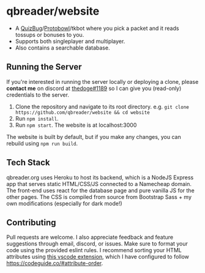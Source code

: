 # qbreader/website

- A [QuizBug](https://quizbug2.karangurazada.com/)/[Protobowl](https://protobowl.com/)/tkbot where you pick a packet and it reads tossups or bonuses to you.
- Supports both singleplayer and multiplayer.
- Also contains a searchable database.

## Running the Server

If you're interested in running the server locally or deploying a clone, please **contact me** on discord at [thedoge#1189](https://discord.com/users/298250592135020545) so I can give you (read-only) credentials to the server.

1. Clone the repository and navigate to its root directory.
   e.g. `git clone https://github.com/qbreader/website && cd website`
2. Run `npm install`.
3. Run `npm start`.
   The website is at localhost:3000

The website is built by default, but if you make any changes, you can rebuild using `npm run build`.

## Tech Stack

qbreader.org uses Heroku to host its backend, which is a NodeJS Express app that serves static HTML/CSS/JS connected to a Namecheap domain.
The front-end uses react for the database page and pure vanilla JS for the other pages.
The CSS is compiled from source from Bootstrap Sass + my own modifications (especially for dark mode!)

## Contributing

Pull requests are welcome.
I also appreciate feedback and feature suggestions through email, discord, or issues.
Make sure to format your code using the provided eslint rules.
I recommend sorting your HTML attributes using [this vscode extension](https://marketplace.visualstudio.com/items?itemName=mrmlnc.vscode-attrs-sorter),
which I have configured to follow https://codeguide.co/#attribute-order.
